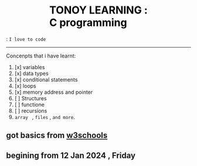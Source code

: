 # <span style="color:black; display:flex;width:100%; align-items:center;justify-content:center">TONOY LEARNING :<br> C programming</span>

: `I love to code`

---

Concenpts that i have learnt:

1. [x] variables
2. [x] data types
3. [x] conditional statements
4. [x] loops
5. [x] memory address and pointer
6. [ ] Structures
7. [ ] functione
8. [ ] recursions
9. `array ` , `files` , `and more`.

## got basics from [ w3schools ](https://www.w3schools.com/c/index.php)

## begining from 12 Jan 2024 , Friday
